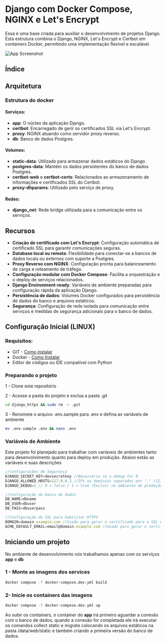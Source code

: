
# Django com Docker Compose, NGINX e Let's Encrypt

Essa é uma base criada para auxiliar o desenvolvimento de projetos Django. Esta estrutura combina o Django, NGINX, Let's Encrypt e Certbot em containers Docker, permitindo uma implementação flexível e escalável.

![App Screenshot](https://via.placeholder.com/468x300?text=App+Screenshot+Here)

## Índice


## Arquitetura

### Estrutura do docker
#### Serviços:
- **app**: O núcleo da aplicação Django.
- **certbot**: Encarregado de gerir os certificados SSL via Let's Encrypt.
- **proxy**: NGINX atuando como servidor proxy reverso.
- **db**: Banco de dados Postgres.

#### Volumes:
- **static-data**: Utilizado para armazenar dados estáticos do Django.
- **postgres-data**: Mantém os dados persistentes do banco de dados Postgres.
- **certbot-web** e **certbot-certs**: Relacionados ao armazenamento de informações e certificados SSL do Certbot.
- **proxy-dhparams**: Utilizado pelo serviço de proxy.

#### Redes:
- **django_net**: Rede bridge utilizada para a comunicação entre os serviços.

## Recursos

- **Criação de certificado com Let's Encrypt**: Configuração automática de certificado SSL para garantir comunicações seguras.
- **Database local ou remota**: Flexibilidade para conectar-se a bancos de dados locais ou externos com suporte a Postgres.
- **Proxy Reverso com NGINX**: Configuração pronta para balanceamento de carga e roteamento de tráfego.
- **Configuração modular com Docker Compose**: Facilita a orquestração e o deploy de serviços relacionados.
- **Django Environment-ready**: Variáveis de ambiente preparadas para configuração rápida da aplicação Django.
- **Persistência de dados**: Volumes Docker configurados para persistência de dados do banco e arquivos estáticos.
- **Segurança**: Configuração de rede isolada para comunicação entre serviços e medidas de segurança adicionais para o banco de dados.

## Configuração Inicial (LINUX)

### Requisitos:
- GIT - [Como instalar](https://git-scm.com/book/pt-br/v2/Come%C3%A7ando-Instalando-o-Git)
- Docker - [Como Instalar](https://docs.docker.com/desktop/install/linux-install/)
- Editor de códigos ou IDE compatível com Python

### Preparando o projeto
1 - Clone este repositório

2 - Acesse a pasta do projeto e exclua a pasta .git
```bash
cd django_https && sudo rm -r .git
```

3 - Renomeie o arquivo .env.sample para .env e defina as variáveis de ambiente
```bash
mv .env.sample .env && nano .env
```

### Variáveis de Ambiente

Este projeto foi planejado para trabalhar com variáveis de ambientes tanto para desenvolvimento quanto para deploy em produção. Abaixo estão as variáveis e suas descrições

```js
//Configurações de Segurança
DJANGO_SECRET_KEY=devsecretkey //Necessário se o debug for 0
DJANGO_ALLOWED_HOSTS=127.0.0.1 //IPs ou domínios separados por "," (127.0.0.1,domain.example.com)
DJANGO_DEBUG=1 // 0 = false / 1 = true (Excluir no ambiente de produção)

//Configuração do banco de dados
DB_NAME=dbname
DB_USER=dbuser
DB_PASS=dbuserpass 

//Configuração do SSL para habilitar HTTPS
DOMAIN=domain.example.com //Usado para gerar o certificado para o SSL e Definir o CSRF_TRUSTED_ORIGINS
ACME_DEFAULT_EMAIL=email@domain.example.com //Usado para gerar o certificado para o SSL
```

## Iniciando um projeto

No ambiente de desenvolvimento nós trabalhamos apenas com os serviços **app** e **db**

### 1 - Monte as imagens dos services
```bash
docker compose -f docker-compose.dev.yml build
```

### 2- Inicie os containers das imagens
```bash
docker compose -f docker-compose.dev.yml up
```

Ao subir os containers, o container do **app** irá primeiro aguardar a conexão com o banco de dados, quando a conexão for completada ele irá executar os comandos collect static e migrate colocando os arquivos estáticos na pasta /data/web/static e também criando a primeira versão do banco de dados.


